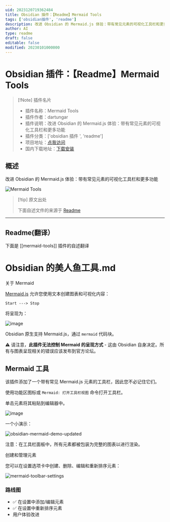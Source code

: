 ```yaml
---
uid: 2023120719362484
title: Obsidian 插件：【Readme】Mermaid Tools
tags: ['obsidian插件', 'readme']
description: 改进 Obsidian 的 Mermaid.js 体验：带有常见元素的可视化工具栏和更多功能
author: AI
type: readme
draft: false
editable: false
modified: 20230101000000
---
```


# Obsidian 插件：【Readme】Mermaid Tools

> [!Note] 插件名片
> - 插件名称：Mermaid Tools
> - 插件作者：dartungar
> - 插件说明：改进 Obsidian 的 Mermaid.js 体验：带有常见元素的可视化工具栏和更多功能
> - 插件分类：['obsidian 插件 ', 'readme']
> - 项目地址：[点我访问](https://github.com/dartungar/obsidian-mermaid)
> - 国内下载地址：[下载安装](https://pkmer.cn/products/plugin/pluginMarket/?mermaid-tools)

## 概述

改进 Obsidian 的 Mermaid.js 体验：带有常见元素的可视化工具栏和更多功能

![Mermaid Tools](https://cdn.pkmer.cn/covers/mermaid-tools.png!pkmer)

> [!tip] 原文出处
>
>下面自述文件的来源于 [Readme](https://ghproxy.net/https://raw.githubusercontent.com/dartungar/obsidian-mermaid/master/README.md)
>

---

## Readme(翻译）

下面是 [[mermaid-tools]] 插件的自述翻译

# Obsidian 的美人鱼工具.md

关于 Mermaid

[Mermaid.js](https://mermaid-js.github.io) 允许您使用文本创建图表和可视化内容：

```
Start ---> Stop
```

将呈现为：

![image](https://cdn.pkmer.cn/covers/mermaid-tools_1_0.png!pkmer)

Obsidian 原生支持 Mermaid.js，通过 `mermaid` 代码块。

⚠️ 请注意，**此插件无法控制 Mermaid 的呈现方式** - 这由 Obsidian 自身决定。所有与图表呈现相关的错误应该发布到官方论坛。

## Mermaid 工具

该插件添加了一个带有常见 Mermaid.js 元素的工具栏，因此您不必记住它们。

使用功能区图标或 `Mermaid: 打开工具栏视图` 命令打开工具栏。

单击元素将其粘贴到编辑器中。

![image](https://cdn.pkmer.cn/covers/mermaid-tools_1_1.png!pkmer)

一个小演示：

![obsidian-mermaid-demo-updated](https://cdn.pkmer.cn/covers/mermaid-tools_1_2.gif)

注意：在工具栏面板中，所有元素都被包装为完整的图表以进行渲染。

创建和管理元素

您可以在设置选项卡中创建、删除、编辑和重新排序元素：

![mermaid-toolbar-settings](https://cdn.pkmer.cn/covers/mermaid-tools_1_3.gif)

### 路线图

- ✅ 在设置中添加/编辑元素
- ✅ 在设置中重新排序元素
- 用户体验改进



